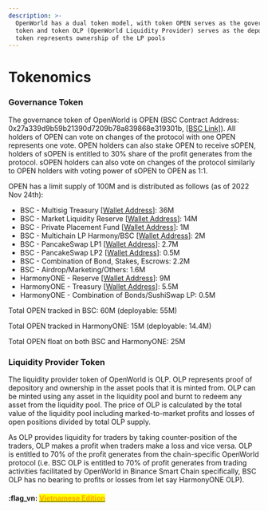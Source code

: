 ```yaml
---
description: >-
  OpenWorld has a dual token model, with token OPEN serves as the governance
  token and token OLP (OpenWorld Liquidity Provider) serves as the depository
  token represents ownership of the LP pools
---
```


# Tokenomics

### **Governance Token**

The governance token of OpenWorld is OPEN (BSC Contract Address: 0x27a339d9b59b21390d7209b78a839868e319301b, [\[BSC Link\]](https://bscscan.com/token/0x27a339d9b59b21390d7209b78a839868e319301b)).  All holders of OPEN can vote on changes of the protocol with one OPEN represents one vote.  OPEN holders can also stake OPEN to receive sOPEN, holders of sOPEN is entitled to 30% share of the profit generates from the protocol.  sOPEN holders can also vote on changes of the protocol similarly to OPEN holders with voting power of sOPEN to OPEN as 1:1.

OPEN has a limit supply of 100M and is distributed as follows (as of 2022 Nov 24th):

* BSC - Multisig Treasury \[[Wallet Address](https://bscscan.com/address/0x2b0ae181fe6c13bd40acd3dc9ce5b0c323a9d8ae)]: 36M
* BSC - Market Liquidity Reserve \[[Wallet Address](https://bscscan.com/address/0xc7e87456d0a3acce76237677ce9aafdf8b0caa70)]: 14M
* BSC - Private Placement Fund \[[Wallet Address](https://bscscan.com/address/0x62b03139c01ee27f5cf046391d3c7ab4498cd363)]: 1M
* BSC - Multichain LP Harmony/BSC \[[Wallet Address](https://bscscan.com/address/0xc3a134d42d93f3168931c0e4ac3ed8ab7096267f)]: 2M
* BSC - PancakeSwap LP1 \[[Wallet Address](https://bscscan.com/address/0x0d352ea95cdb52294742a32123f50be474163038)]: 2.7M
* BSC - PancakeSwap LP2 \[[Wallet Address](https://bscscan.com/address/0xfea1510bd3ea668a4d14f7f1d95f7ab4ecaa66ed)]: 0.5M
* BSC - Combination of Bond, Stakes, Escrows: 2.2M
* BSC - Airdrop/Marketing/Others: 1.6M
* HarmonyONE - Reserve \[[Wallet Address](https://explorer.harmony.one/address/0x9fb83c0635de2e815fd1c21b3a292277540c2e8d)]: 9M
* HarmonyONE - Treasury \[[Wallet Address](https://explorer.harmony.one/address/0x7c9abb808b4ac32c6c543765d26da2befbe379ba)]: 5.5M
* HarmonyONE - Combination of Bonds/SushiSwap LP: 0.5M

Total OPEN tracked in BSC: 60M (deployable: 55M)

Total OPEN tracked in HarmonyONE: 15M (deployable: 14.4M)

Total OPEN float on both BSC and HarmonyONE: 25M

### **Liquidity Provider Token**

The liquidity provider token of OpenWorld is OLP. OLP represents proof of depository and ownership in the asset pools that it is minted from. OLP can be minted using any asset in the liquidity pool and burnt to redeem any asset from the liquidity pool. The price of OLP is calculated by the total value of the liquidity pool including marked-to-market profits and losses of open positions divided by total OLP supply.

As OLP provides liquidity for traders by taking counter-position of the traders, OLP makes a profit when traders make a loss and vice versa. OLP is entitled to 70% of the profit generates from the chain-specific OpenWorld protocol (i.e. BSC OLP is entitled to 70% of profit generates from trading activities facilitated by OpenWorld in Binance Smart Chain specifically, BSC OLP has no bearing to profits or losses from let say HarmonyONE OLP).



#### :flag\_vn: [<mark style="color:orange;">Vietnamese Edition</mark>](https://app.gitbook.com/s/tgJISm30WW6z2kncLqvO/)<mark style="color:orange;"></mark>
